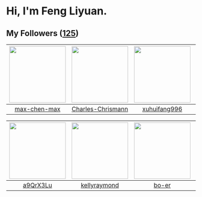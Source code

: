 # Hi, I'm Feng Liyuan.

## My Followers ([125](https://github.com/SunRunAway?tab=followers))

| <img src="https://avatars.githubusercontent.com/u/201035141?v=4" width="150" height="150" /> | <img src="https://avatars.githubusercontent.com/u/78157563?v=4" width="150" height="150" /> | <img src="https://avatars.githubusercontent.com/u/50138288?v=4" width="150" height="150" /> | <img src="https://avatars.githubusercontent.com/u/58627821?v=4" width="150" height="150" /> |
| :------------------------------------------------------------------------------------------: | :-----------------------------------------------------------------------------------------: | :-----------------------------------------------------------------------------------------: | :-----------------------------------------------------------------------------------------: |
|                        [max-chen-max](https://github.com/max-chen-max)                       |                  [Charles-Chrismann](https://github.com/Charles-Chrismann)                  |                       [xuhuifang996](https://github.com/xuhuifang996)                       |                         [nholuongut](https://github.com/nholuongut)                         |

| <img src="https://avatars.githubusercontent.com/u/46620760?v=4" width="150" height="150" /> | <img src="https://avatars.githubusercontent.com/u/58126365?v=4" width="150" height="150" /> | <img src="https://avatars.githubusercontent.com/u/49479987?v=4" width="150" height="150" /> | <img src="https://avatars.githubusercontent.com/u/65283311?v=4" width="150" height="150" /> |
| :-----------------------------------------------------------------------------------------: | :-----------------------------------------------------------------------------------------: | :-----------------------------------------------------------------------------------------: | :-----------------------------------------------------------------------------------------: |
|                           [a9QrX3Lu](https://github.com/a9QrX3Lu)                           |                       [kellyraymond](https://github.com/kellyraymond)                       |                              [bo-er](https://github.com/bo-er)                              |                           [alekssze](https://github.com/alekssze)                           |